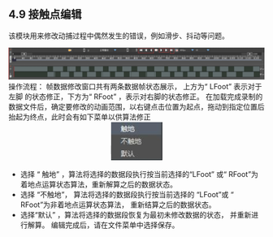 ## 4.9 接触点编辑
该模块用来修改动捕过程中偶然发生的错误，例如滑步、抖动等问题。
<div align=center>
<img src="https://raw.githubusercontent.com/FOHEART/MotionVenusHelp/v1.3.0/software/contacteditor.png"/>
</div>
操作流程：
帧数据修改窗口共有两条数据帧状态展示， 上方为“ LFoot” 表示对于左脚
的状态修正，下方为“ RFoot” ，表示对右脚的状态修正。 在加载完成录制的数据文件后，确定要修改的动画范围，以右键点击位置为起点，拖动到指定位置后抬起为终点，此时会有如下菜单以供算法修正
<div align=center>
<img src="https://raw.githubusercontent.com/FOHEART/MotionVenusHelp/v1.3.0/software/contactcontext.png"/>
</div>

- 选择 “ 触地” ，算法将选择的数据段执行按当前选择的“LFoot” 或“ RFoot”为着地点运算状态算法，重新解算之后的数据状态。
- 选择 “不触地”， 算法将选择的数据段执行按当前选择的 “LFoot”或 “ RFoot”为非着地点运算状态算法， 重新结算之后的数据状态。
- 选择“默认” ，算法将选择的数据段恢复为最初未修改数据的状态， 并重新进行解算。
编辑完成后，请在文件菜单中选择保存。
